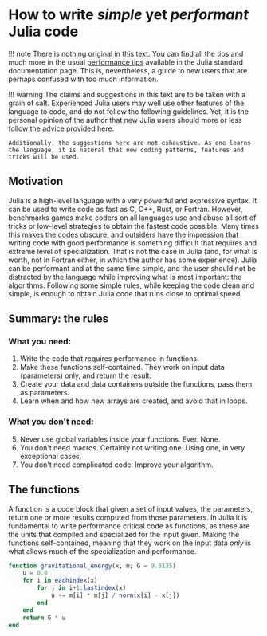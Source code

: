 # How to write *simple* yet *performant* Julia code

!!! note
    There is nothing original in this text. You can find all the tips and much more in the usual [performance tips](https://docs.julialang.org/en/v1/manual/performance-tips/) available in the Julia standard documentation page. This is, nevertheless, a guide to new users that are perhaps confused with too much information. 

!!! warning
    The claims and suggestions in this text are to be taken with a grain of salt. Experienced Julia users may well use other features of the language to code, and do not follow the following guidelines. Yet, it is the personal opinion of the author that new Julia users should more or less follow the advice provided here.

    Additionally, the suggestions here are not exhaustive. As one learns the language, it is natural that new coding patterns, features and tricks will be used. 

## Motivation

Julia is a high-level language with a very powerful and expressive syntax. It can be used to write code as fast as C, C++, Rust, or Fortran. However, benchmarks games make coders on all languages use and abuse all sort of tricks or low-level strategies to obtain the fastest code possible. Many times this makes the codes obscure, and outsiders have the impression that writing code with good performance is something difficult that requires and extreme level of specialization. That is not the case in Julia (and, for what is worth, not in Fortran either, in which the author has some experience). Julia can be performant and at the same time simple, and the user should not be distracted by the language while improving what is most important: the algorithms. Following some simple rules, while keeping the code clean and simple, is enough to obtain Julia code that runs close to optimal speed.  

## Summary: the rules

### What you need:

1. Write the code that requires performance in functions.
2. Make these functions self-contained. They work on input data (parameters) only, and return the result.
3. Create your data and data containers outside the functions, pass them as parameters
4. Learn when and how new arrays are created, and avoid that in loops.

### What you don't need:

5. Never use global variables inside your functions. Ever. None.
6. You don't need macros. Certainly not writing one. Using one, in very exceptional cases.
7. You don't need complicated code. Improve your algorithm.

## The functions

A function is a code block that given a set of input values, the parameters, return one or more results computed
from those parameters. In Julia it is fundamental to write performance critical code as functions, as these are the units 
that compiled and specialized for the input given. Making the functions self-contained, meaning that they work on the 
input data *only* is what allows much of the specialization and performance.

```julia
function gravitational_energy(x, m; G = 9.8135)
    u = 0.0
    for i in eachindex(x)
        for j in i+1:lastindex(x)
            u += m[i] * m[j] / norm(x[i] - x[j])
        end
    end
    return G * u
end
```










